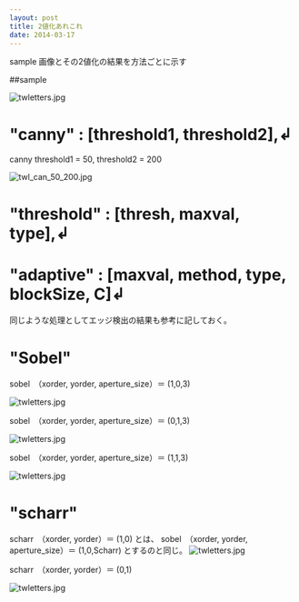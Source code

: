```yaml
---
layout: post
title: 2値化あれこれ
date: 2014-03-17
---
```

sample 画像とその2値化の結果を方法ごとに示す

##sample

![twletters.jpg](/images/twletters.jpg)

#  "canny"        : [threshold1, threshold2],↲

canny threshold1 = 50,  threshold2 = 200

![twl_can_50_200.jpg](/images/twl_can_LIST_50_200_binarized.jpg)

#  "threshold"    : [thresh, maxval, type],↲
#  "adaptive"     : [maxval, method, type, blockSize, C]↲



同じような処理としてエッジ検出の結果も参考に記しておく。
#  "Sobel"

sobel　（xorder, yorder, aperture_size）＝ (1,0,3)

![twletters.jpg](/images/twl_sobel_-1_0_1.jpg)

sobel　（xorder, yorder, aperture_size）＝ (0,1,3)

![twletters.jpg](/images/twl_sobel_-1_1_0.jpg)

sobel　（xorder, yorder, aperture_size）＝ (1,1,3)

![twletters.jpg](/images/twl_sobel_-1_1_1.jpg)

#  "scharr"

scharr　（xorder, yorder）＝ (1,0)
とは、
sobel　（xorder, yorder, aperture_size）＝ (1,0,Scharr)
とするのと同じ。
![twletters.jpg](/images/twl_sharr_-1_1_0.jpg)

scharr　（xorder, yorder）＝ (0,1)

![twletters.jpg](/images/twl_sharr_-1_0_1.jpg)
